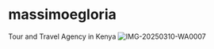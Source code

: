 # massimoegloria
Tour and Travel Agency in Kenya
![IMG-20250310-WA0007](https://github.com/user-attachments/assets/f626fe5d-3062-4037-9f5e-5589efcb6ab3)
